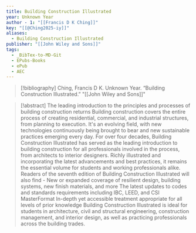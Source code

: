 ```yaml
---
title: Building Construction Illustrated
year: Unknown Year
author - 1: "[[Francis D K Ching]]"
key: "[[@Ching2025-iy]]"
aliases:
  - Building Construction Illustrated
publisher: "[[John Wiley and Sons]]"
tags:
  - _BibTex-to-MD-Git
  - EPubs-Books
  - ePub
  - AEC
---
```


> [!bibliography]
> Ching, Francis D K. Unknown Year. “Building Construction Illustrated.” "[[John Wiley and Sons]]"

> [!abstract]
> The leading introduction to the principles and processes of building construction returns Building construction covers the entire process of creating residential, commercial, and industrial structures, from planning to execution. It's an evolving field, with new technologies continuously being brought to bear and new sustainable practices emerging every day. For over four decades, Building Construction Illustrated has served as the leading introduction to building construction for all professionals involved in the process, from architects to interior designers. Richly illustrated and incorporating the latest advancements and best practices, it remains the essential volume for students and working professionals alike. Readers of the seventh edition of Building Construction Illustrated will also find -  New or expanded coverage of resilient design, building systems, new finish materials, and more The latest updates to codes and standards requirements including IBC, LEED, and CSI MasterFormat In-depth yet accessible treatment appropriate for all levels of prior knowledge Building Construction Illustrated is ideal for students in architecture, civil and structural engineering, construction management, and interior design, as well as practicing professionals across the building trades.